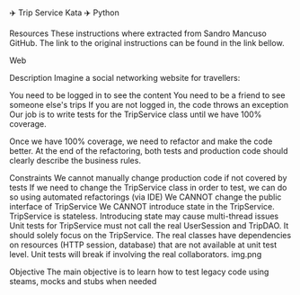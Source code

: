 ✈️ Trip Service Kata ✈️
Python

Resources
These instructions where extracted from Sandro Mancuso GitHub. The link to the original instructions can be found in the link bellow.

Web

Description
Imagine a social networking website for travellers:

You need to be logged in to see the content
You need to be a friend to see someone else's trips
If you are not logged in, the code throws an exception
Our job is to write tests for the TripService class until we have 100% coverage.

Once we have 100% coverage, we need to refactor and make the code better. At the end of the refactoring, both tests and production code
should clearly describe the business rules.

Constraints
We cannot manually change production code if not covered by tests
If we need to change the TripService class in order to test, we can do so using automated refactorings (via IDE)
We CANNOT change the public interface of TripService
We CANNOT introduce state in the TripService. TripService is stateless. Introducing state may cause multi-thread issues
Unit tests for TripService must not call the real UserSession and TripDAO. It should solely focus on the TripService. The real classes have
dependencies on resources (HTTP session, database) that are not available at unit test level. Unit tests will break if involving the real
collaborators.
img.png

Objective
The main objective is to learn how to test legacy code using steams, mocks and stubs when needed